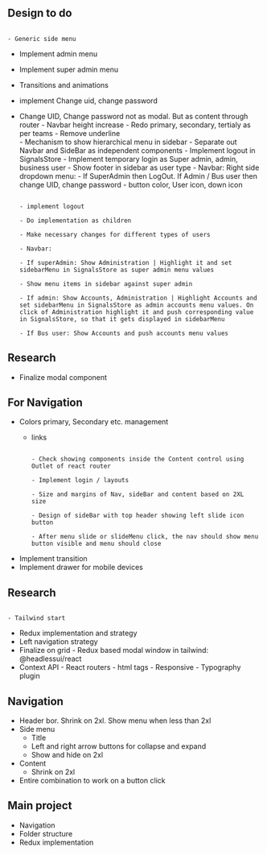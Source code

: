 ## Design to do
																			- Generic side menu
- Implement admin menu
- Implement super admin menu
- Transitions and animations	
- implement Change uid, change password
- Change UID, Change password not as modal. But as content through router
																			- Navbar height increase
																			- Redo primary, secondary, tertialy as per teams
																			- Remove underline	
																			- Mechanism to show hierarchical menu in sidebar
																			- Separate out Navbar and SideBar as independent components
																			- Implement logout in SignalsStore
																			- Implement temporary login as Super admin, admin, business user
																			- Show footer in sidebar as user type
																			- Navbar: Right side dropdown menu: 
																			- If SuperAdmin then LogOut. If Admin / Bus user then change UID, change password
																			- button color, User icon, down icon
	
																			- implement logout
																			- Do implementation as children
																			- Make necessary changes for different types of users
																			- Navbar: 
																				- If superAdmin: Show Administration | Highlight it and set sidebarMenu in SignalsStore as super admin menu values
																					- Show menu items in sidebar against super admin
																				- If admin: Show Accounts, Administration | Highlight Accounts and set sidebarMenu in SignalsStore as admin accounts menu values. On click of Administration highlight it and push corresponding value in SignalsStore, so that it gets displayed in sidebarMenu
																				- If Bus user: Show Accounts and push accounts menu values

## Research
- Finalize modal component

## For Navigation
- Colors primary, Secondary etc. management
	- links
		
		
																			- Check showing components inside the Content control using Outlet of react router
																			- Implement login / layouts
																			- Size and margins of Nav, sideBar and content based on 2XL size
																			- Design of sideBar with top header showing left slide icon button
																			- After menu slide or slideMenu click, the nav should show menu button visible and menu should close
- Implement transition
- Implement drawer for mobile devices

## Research
																			- Tailwind start
- Redux implementation and strategy
- Left navigation strategy
- Finalize on grid
																			- Redux based modal window in tailwind: @headlessui/react
- Context API
																			- React routers
																			- html tags
																			- Responsive
																			- Typography plugin
## Navigation
- Header bor. Shrink on 2xl. Show menu when less than 2xl
- Side menu
	- Title
	- Left and right arrow buttons for collapse and expand
	- Show and hide on 2xl
- Content
	- Shrink on 2xl
- Entire combination to work on a button click

## Main project
- Navigation
- Folder structure
- Redux implementation
